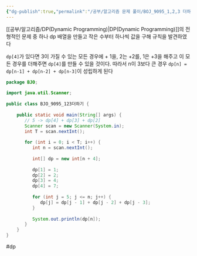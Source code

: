 ```yaml
---
{"dg-publish":true,"permalink":"/공부/알고리즘 문제 풀이/BOJ_9095_1,2,3 더하기/","dgPassFrontmatter":true}
---
```



[[공부/알고리즘/DP(Dynamic Programming)\|DP(Dynamic Programming)]]의 전형적인 문제 중 하나
dp 배열을 만들고 작은 수부터 하나씩 값을 구해 규칙을 발견하였다

`dp[4]`가 있다면 3이 가질 수 있는 모든 경우에 + 1을, 2는 +2를, 1은 +3을 해주고 이 모든 경우를  더해주면 `dp[4]`를 만들 수 있을 것이다. 따라서  n이 3보다 큰 경우 `dp[n] = dp[n-1] + dp[n-2] + dp[n-3]`이 성립하게 된다 

````java
package BJO;  
  
import java.util.Scanner;  
  
public class BJO_9095_123더하기 {  
  
    public static void main(String[] args) {  
       // 5 -> dp[4] + dp[3] + dp[2]  
       Scanner scan = new Scanner(System.in);  
       int T = scan.nextInt();  
  
       for (int i = 0; i < T; i++) {  
          int n = scan.nextInt();  
  
          int[] dp = new int[n + 4];  
  
          dp[1] = 1;  
          dp[2] = 2;  
          dp[3] = 4;  
          dp[4] = 7;  
  
          for (int j = 5; j <= n; j++) {  
             dp[j] = dp[j - 1] + dp[j - 2] + dp[j - 3];  
          }  
  
          System.out.println(dp[n]);  
       }  
    }  
}
````

#dp